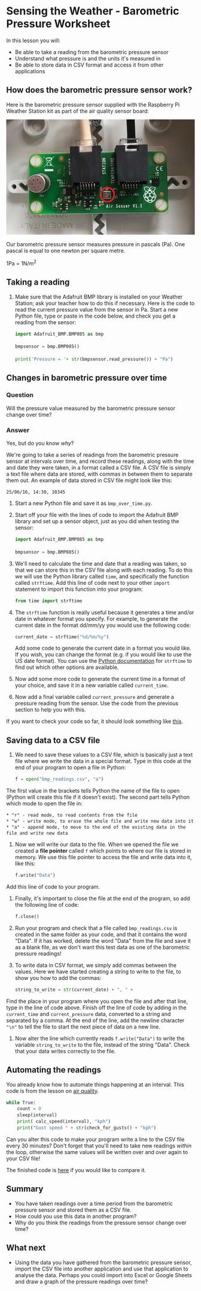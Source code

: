 # Sensing the Weather - Barometric Pressure Worksheet

In this lesson you will:

- Be able to take a reading from the barometric pressure sensor
- Understand what pressure is and the units it's measured in
- Be able to store data in CSV format and access it from other applications

## How does the barometric pressure sensor work?

Here is the barometric pressure sensor supplied with the Raspberry Pi Weather Station kit as part of the air quality sensor board:

![Barometric pressure sensor](images/pressure_sensor.png)

Our barometric pressure sensor measures pressure in pascals (Pa). One pascal is equal to one newton per square metre.

1Pa = 1N/m<sup>2</sup>


## Taking a reading

1. Make sure that the Adafruit BMP library is installed on your Weather Station; ask your teacher how to do this if necessary. Here is the code to read the current pressure value from the sensor in Pa. Start a new Python file, type or paste in the code below, and check you get a reading from the sensor:

	```python
	import Adafruit_BMP.BMP085 as bmp

	bmpsensor = bmp.BMP085()

	print('Pressure = '+ str(bmpsensor.read_pressure()) + "Pa")
	```

## Changes in barometric pressure over time

### Question

Will the pressure value measured by the barometric pressure sensor change over time?

### Answer

Yes, but do you know *why*?

We're going to take a series of readings from the barometric pressure sensor at intervals over time, and record these readings, along with the time and date they were taken, in a format called a CSV file. A CSV file is simply a text file where data are stored, with commas in between them to separate them out. An example of data stored in CSV file might look like this:

```
25/06/16, 14:30, 10345
```

1. Start a new Python file and save it as `bmp_over_time.py`.

1. Start off your file with the lines of code to import the Adafruit BMP library and set up a sensor object, just as you did when testing the sensor:

	```python
	import Adafruit_BMP.BMP085 as bmp

	bmpsensor = bmp.BMP085()
	```

1. We'll need to calculate the time and date that a reading was taken, so that we can store this in the CSV file along with each reading. To do this we will use the Python library called `time`, and specifically the function called `strftime`. Add this line of code next to your other `import` statement to import this function into your program:

	```python
	from time import strftime
	```

1. The `strftime` function is really useful because it generates a time and/or date in whatever format you specify. For example, to generate the current date in the format dd/mm/yy you would use the following code:

	```python
	current_date = strftime("%d/%m/%y")
	```

	Add some code to generate the current date in a format you would like. If you wish, you can change the format (e.g. if you would like to use the US date format). You can use the [Python documentation](https://docs.python.org/2/library/time.html#time.strftime) for `strftime` to find out which other options are available.

1. Now add some more code to generate the current time in a format of your choice, and save it in a new variable called `current_time`.

1. Now add a final variable called `current_pressure` and generate a pressure reading from the sensor. Use the code from the previous section to help you with this.

If you want to check your code so far, it should look something like [this](code/bmp_over_time_part_way.py).


## Saving data to a CSV file

1. We need to save these values to a CSV file, which is basically just a text file where we write the data in a special format. Type in this code at the end of your program to open a file in Python:

	```python
	f = open("bmp_readings.csv", "a")
	```

The first value in the brackets tells Python the name of the file to open (Python will create this file if it doesn't exist). The second part tells Python which mode to open the file in:

	* "r" - read mode, to read contents from the file
	* "w" - write mode, to erase the whole file and write new data into it
	* "a" - append mode, to move to the end of the existing data in the file and write new data

1. Now we will write our data to the file. When we opened the file we created a **file pointer** called `f` which points to where our file is stored in memory. We use this file pointer to access the file and write data into it, like this:

	```python
	f.write("Data")
	```

Add this line of code to your program.

1. Finally, it's important to close the file at the end of the program, so add the following line of code:

	```python
	f.close()
	```

1. Run your program and check that a file called `bmp_readings.csv` is created in the same folder as your code, and that it contains the word "Data". If it has worked, delete the word "Data" from the file and save it as a blank file, as we don't want this test data as one of the barometric pressure readings!

1. To write data in CSV format, we simply add commas between the values. Here we have started creating a string to write to the file, to show you how to add the commas:

	```python
	string_to_write = str(current_date) + ", " +
	```

Find the place in your program where you open the file and after that line, type in the line of code above. Finish off the line of code by adding in the `current_time` and `current_pressure` data, converted to a string and separated by a comma. At the end of the line, add the newline character `"\n"` to tell the file to start the next piece of data on a new line.

1. Now alter the line which currently reads `f.write("Data")` to write the variable `string_to_write` to the file, instead of the string "Data". Check that your data writes correctly to the file.

## Automating the readings

You already know how to automate things happening at an interval. This code is from the lesson on [air quality](air_quality_sensor/worksheet.md).

```python
while True:
	count = 0
	sleep(interval)
	print( calc_speed(interval), "kph")
	print("Gust speed " + str(check_for_gusts() + "kph")
```

Can you alter this code to make your program write a line to the CSV file every 30 minutes? Don't forget that you'll need to take new readings *within* the loop, otherwise the same values will be written over and over again to your CSV file!

The finished code is [here](code/bmp_over_time.py) if you would like to compare it.

## Summary

- You have taken readings over a time period from the barometric pressure sensor and stored them as a CSV file.
- How could you use this data in another program?
- Why do you think the readings from the pressure sensor change over time?

## What next

- Using the data you have gathered from the barometric pressure sensor, import the CSV file into another application and use that application to analyse the data. Perhaps you could import into Excel or Google Sheets and draw a graph of the pressure readings over time?

